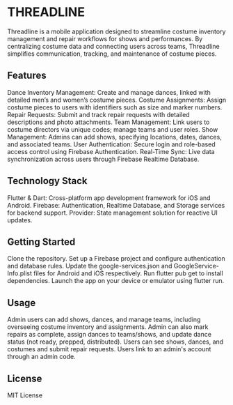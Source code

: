 # THREADLINE
Threadline is a mobile application designed to streamline costume inventory management and repair workflows for shows and performances. By centralizing costume data and connecting users across teams, Threadline simplifies communication, tracking, and maintenance of costume pieces.

## Features
Dance Inventory Management: Create and manage dances, linked with detailed men’s and women’s costume pieces.
Costume Assignments: Assign costume pieces to users with identifiers such as size and marker numbers.
Repair Requests: Submit and track repair requests with detailed descriptions and photo attachments.
Team Management: Link users to costume directors via unique codes; manage teams and user roles.
Show Management: Admins can add shows, specifying locations, dates, dances, and associated teams.
User Authentication: Secure login and role-based access control using Firebase Authentication.
Real-Time Sync: Live data synchronization across users through Firebase Realtime Database.

## Technology Stack
Flutter & Dart: Cross-platform app development framework for iOS and Android.
Firebase: Authentication, Realtime Database, and Storage services for backend support.
Provider: State management solution for reactive UI updates.

## Getting Started
Clone the repository.
Set up a Firebase project and configure authentication and database rules.
Update the google-services.json and GoogleService-Info.plist files for Android and iOS respectively.
Run flutter pub get to install dependencies.
Launch the app on your device or emulator using flutter run.

## Usage
Admin users can add shows, dances, and manage teams, including overseeing costume inventory and assignments. Admin can also mark repairs as complete, assign dances to teams/shows, and update dance status (not ready, prepped, distributed). 
Users can see shows, dances, and costumes and submit repair requests. Users link to an admin's account through an admin code.

## License
MIT License
